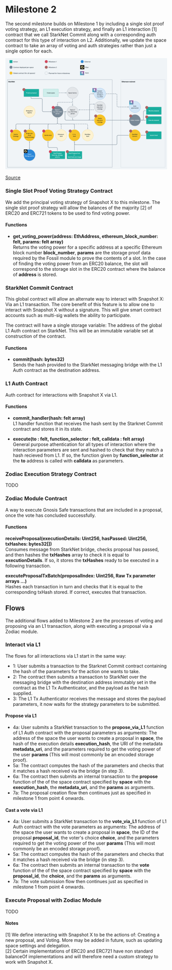 # Milestone 2

The second milestone builds on Milestone 1 by including a single slot proof voting strategy, an L1 execution strategy, and finally an L1 interaction [1] contract that we call StarkNet Commit along with a corresponding auth contract for this type of interaction on L2. Additionally, we update the space contract to take an array of voting and auth strategies rather than just a single option for each. 

![](./architecture.png)

[Source](https://whimsical.com/snapshot-x-milestone-2-7UJARrFFC3LbnZexGEtQQB)

### Single Slot Proof Voting Strategy Contract

We add the principal voting strategy of Snapshot X to this milestone. The single slot proof strategy will allow the balances of the majority [2] of ERC20 and ERC721 tokens to be used to find voting power. 

#### Functions

- **get_voting_power(address: EthAddress, ethereum_block_number: felt, params: felt array)**  
Returns the voting power for a specific address at a specific Ethereum block number **block_number**, **params** are the storage proof data required by the Fossil module to prove the contents of a slot. In the case of finding the voting power from an ERC20 balance, the slot will correspond to the storage slot in the ERC20 contract where the balance of **address** is stored. 

### StarkNet Commit Contract

This global contract will allow an alternate way to interact with Snapshot X: Via an L1 transaction. The core benefit of this feature is to allow one to interact with Snapshot X without a signature. This will give smart contract accounts such as multi-sig wallets the ability to participate. 

The contract will have a single storage variable: The address of the global L1 Auth contract on StarkNet. This will be an immutable variable set at construction of the contract.

#### Functions 

- **commit(hash: bytes32)** \
Sends the hash provided to the StarkNet messaging bridge with the L1 Auth contract as the destination address.

### L1 Auth Contract 

Auth contract for interactions with Snapshot X via L1. 

#### Functions 

- **commit_handler(hash: felt array)** \
L1 handler function that receives the hash sent by the Starknet Commit contract and stores it in its state.

- **execute(to : felt, function_selector : felt, calldata : felt array)** \
General purpose athentication for all types of interaction where the interaction parameters are sent and hashed to check that they match a hash recieved from L1. If so, the function given by **function_selector** at the **to** address is called with **calldata** as parameters. 

### Zodiac Execution Strategy Contract

TODO 

### Zodiac Module Contract

A way to execute Gnosis Safe transactions that are included in a proposal, once the vote has concluded successfully.

#### Functions

**receiveProposal(executionDetails: Uint256, hasPassed: Uint256, txHashes: bytes32[])** \
Consumes message from StarkNet bridge, checks proposal has passed, and then hashes the **txHashes** array to check it is equal to **executionDetails**. If so, it stores the **txHashes** ready to be executed in a following transaction.

**executeProposalTxBatch(proposalIndex: Uint256, Raw Tx parameter arrays ...)** \
Hashes each transaction in turn and checks that it is equal to the corresponding txHash stored. If correct, executes that transaction. 

## Flows

The additional flows added to Milestone 2 are the processes of voting and proposing via an L1 transaction, along with executing a proposal via a Zodiac module.  

### Interact via L1 

The flows for all interactions via L1 start in the same way:

- 1: User submits a transaction to the Starknet Commit contract containing the hash of the parameters for the action one wants to take. 
- 2: The contract then submits a transaction to StarkNet over the messaging bridge with the destination address immutably set in the contract as the L1 Tx Authenticator, and the payload as the hash supplied.
- 3: The L1 Tx Authenticator receives the message and stores the payload parameters, it now waits for the strategy parameters to be submitted.

#### Propose via L1 
- 4a: User submits a StarkNet transaction to the **propose_via_L1** function of L1 Auth contract with the proposal parameters as arguments: The address of the space the user wants to create a proposal in **space**, the hash of the execution details **execution_hash**, the URI of the metadata **metadata_uri**, and the parameters required to get the voting power of the user **params** (This will most commonly be an encoded storage proof).
- 5a: The contract computes the hash of the parameters and checks that it matches a hash received via the bridge (in step 3). 
- 6a: The contract then submits an internal transaction to the **propose** function of the of the space contract specified by **space** with the **execution_hash**, the **metadata_uri**, and the **params** as arguments. 
- 7a: The proposal creation flow then continues just as specified in milestone 1 from point 4 onwards. 

#### Cast a vote via L1
- 4a: User submits a StarkNet transaction to the **vote_via_L1** function of L1 Auth contract with the vote parameters as arguments: The address of the space the user wants to create a proposal in **space**, the ID of the proposal **proposal_id**, the voter's choice **choice**, and the parameters required to get the voting power of the user **params** (This will most commonly be an encoded storage proof).
- 5a: The contract computes the hash of the parameters and checks that it matches a hash received via the bridge (in step 3). 
- 6a: The contract then submits an internal transaction to the **vote** function of the of the space contract specified by **space** with the **proposal_id**, the **choice**, and the **params** as arguments. 
- 7a: The vote submission flow then continues just as specified in milestone 1 from point 4 onwards.

### Execute Proposal with Zodiac Module 

TODO


#### Notes 

[1] We define interacting with Snapshot X to be the actions of: Creating a new proposal, and Voting. More may be added in future, such as updating space settings and delegation.  
[2] Certain implementations of ERC20 and ERC721 have non standard balanceOf implementations and will therefore need a custom strategy to work with Snapshot X.
